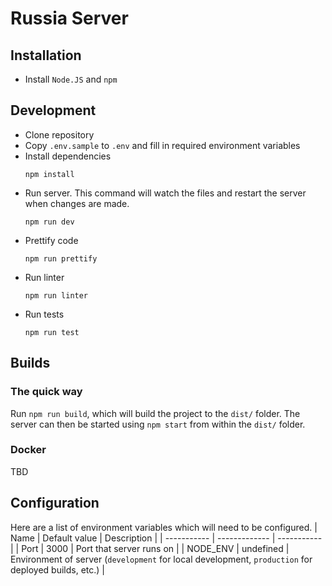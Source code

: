 # Russia Server
## Installation
- Install `Node.JS` and `npm`

## Development
- Clone repository
- Copy `.env.sample` to `.env` and fill in required environment variables
- Install dependencies
    ````
    npm install
    ````
- Run server.
This command will watch the files and restart the server when changes are made.
    ````
    npm run dev
    ````
- Prettify code
    ````
    npm run prettify
    ````
- Run linter
    ````
    npm run linter
    ````
- Run tests
    ````
    npm run test
    ````

## Builds
### The quick way
Run `npm run build`, which will build the project to the `dist/` folder.
The server can then be started using `npm start` from within the `dist/` folder.

### Docker
TBD

## Configuration
Here are a list of environment variables which will need to be configured.
| Name        | Default value | Description |
| ----------- | ------------- | ----------- |
| Port        | 3000          | Port that server runs on |
| NODE_ENV    | undefined     | Environment of server (`development` for local development, `production` for deployed builds, etc.) |
